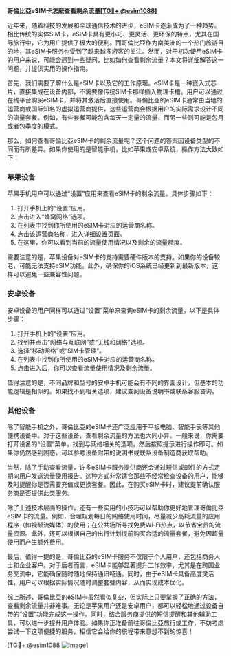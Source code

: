**哥倫比亞eSIM卡怎麽查看剩余流量[[TG💪+ @esim1088](https://t.me/s/esim1088)]**

近年来，随着科技的发展和全球通信技术的进步，eSIM卡逐渐成为了一种趋势。相比传统的实体SIM卡，eSIM卡具有更小巧、更灵活、更环保的特点，尤其在国际旅行中，它为用户提供了极大的便利。而哥倫比亞作为南美洲的一个热门旅游目的地，其eSIM卡服务也受到了越来越多游客的关注。然而，对于初次使用eSIM卡的用户来说，可能会遇到一些疑问，比如如何查看剩余流量？本文将详细解答这一问题，并提供实用的操作指南。

首先，我们需要了解什么是eSIM卡以及它的工作原理。eSIM卡是一种嵌入式芯片，直接集成在设备内部，不需要像传统SIM卡那样插入物理卡槽。用户可以通过在线平台购买eSIM卡，并将其激活后直接使用。哥倫比亞的eSIM卡通常由当地的运营商或国际知名的虚拟运营商提供，这些运营商会根据用户的实际需求设计不同的流量套餐。例如，有些套餐可能包含每天一定量的流量，而另一些则可能是包月或者包季度的模式。

那么，如何查看哥倫比亞eSIM卡的剩余流量呢？这个问题的答案因设备类型的不同而有所差异。如果你使用的是智能手机，比如苹果或安卓系统，操作方法大致如下：

### 苹果设备

苹果手机用户可以通过“设置”应用来查看eSIM卡的剩余流量。具体步骤如下：
1. 打开手机上的“设置”应用。
2. 点击进入“蜂窝网络”选项。
3. 在列表中找到你所使用的eSIM卡对应的运营商名称。
4. 点击该运营商名称，进入详细设置页面。
5. 在这里，你可以看到当前的流量使用情况以及剩余的流量额度。

需要注意的是，苹果设备对eSIM卡的支持需要硬件版本的支持。如果你的设备较老，可能无法支持eSIM功能。此外，确保你的iOS系统已经更新到最新版本，这样可以避免一些兼容性问题。

### 安卓设备

安卓设备的用户同样可以通过“设置”菜单来查询eSIM卡的剩余流量。以下是具体步骤：
1. 打开手机上的“设置”应用。
2. 找到并点击“网络与互联网”或“无线和网络”选项。
3. 选择“移动网络”或“SIM卡管理”。
4. 在列表中找到你所使用的eSIM卡对应的运营商名称。
5. 点击进入后，你可以查看流量使用情况及剩余流量。

值得注意的是，不同品牌和型号的安卓手机可能会有不同的界面设计，但基本的功能逻辑是相似的。如果找不到相关选项，建议查阅设备说明书或联系客服咨询。

### 其他设备

除了智能手机之外，哥倫比亞的eSIM卡还广泛应用于平板电脑、智能手表等其他便携设备中。对于这些设备，查看剩余流量的方法也大同小异。一般来说，你需要打开设备的“设置”菜单，找到与网络相关的选项，然后按照提示进行操作即可。如果你仍然感到困惑，可以参考设备附带的说明书或联系设备制造商获取帮助。

当然，除了手动查看流量，许多eSIM卡服务提供商还会通过短信或邮件的方式定期向用户发送流量使用报告。这种方式非常适合那些不经常检查设备的用户，能够及时提醒你是否需要充值或更换套餐。因此，在购买eSIM卡时，建议提前确认服务商是否提供此类服务。

除了上述技术层面的操作，还有一些实用的小技巧可以帮助你更好地管理哥倫比亞eSIM卡的流量。例如，合理规划每日的网络使用时间，尽量减少高耗流量的应用程序（如视频流媒体）的使用；在公共场所寻找免费Wi-Fi热点，以节省宝贵的流量资源。此外，还可以根据自己的出行计划提前购买合适的流量套餐，避免因超量使用而产生额外费用。

最后，值得一提的是，哥倫比亞的eSIM卡服务不仅限于个人用户，还包括商务人士和企业客户。对于后者而言，eSIM卡能够显著提升工作效率，尤其是在跨国业务交流中，它能确保随时随地保持通讯畅通。同时，由于eSIM卡具备高度灵活性，用户可以根据实际情况随时调整套餐内容，从而实现成本优化。

综上所述，哥倫比亞的eSIM卡虽然看似复杂，但实际上只要掌握了正确的方法，查看剩余流量并非难事。无论是苹果用户还是安卓用户，都可以轻松地通过设备自带的“设置”功能完成这一操作。同时，结合服务商提供的短信提醒和其他辅助工具，可以进一步提升用户体验。如果你正准备前往哥倫比亞旅行或工作，不妨考虑尝试一下这项便捷的服务，相信它会给你的旅程带来意想不到的惊喜！

[[TG💪+ @esim1088](https://t.me/s/esim1088) ![Image](https://i.postimg.cc/4NQfJmqS/Snipaste-2025-05-13-00-14-12.png)]